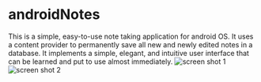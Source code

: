 # androidNotes

This is a simple, easy-to-use note taking application for android OS. It uses a content provider to permanently save all new and newly edited notes in a database. It implements a simple, elegant, and intuitive user interface that can be learned and put to use almost immediately.
![screen shot 1](https://github.com/wws002/androidNotes/blob/master/notesApp1.png?raw=true)
![screen shot 2](https://github.com/wws002/androidNotes/blob/master/notesApp2.png?raw=true)

